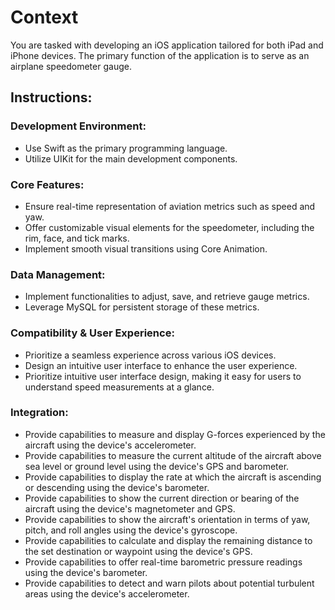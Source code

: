 # Context
You are tasked with developing an iOS application tailored for both iPad and iPhone devices. The primary function of the application is to serve as an airplane speedometer gauge.

## Instructions:

### Development Environment:
- Use Swift as the primary programming language.
- Utilize UIKit for the main development components.

### Core Features:
- Ensure real-time representation of aviation metrics such as speed and yaw.
- Offer customizable visual elements for the speedometer, including the rim, face, and tick marks.
- Implement smooth visual transitions using Core Animation.

### Data Management:
- Implement functionalities to adjust, save, and retrieve gauge metrics.
- Leverage MySQL for persistent storage of these metrics.

### Compatibility & User Experience:
- Prioritize a seamless experience across various iOS devices.
- Design an intuitive user interface to enhance the user experience.
- Prioritize intuitive user interface design, making it easy for users to understand speed measurements at a glance.
### Integration:
- Provide capabilities to measure and display G-forces experienced by the aircraft using the device's accelerometer.
- Provide capabilities to measure the current altitude of the aircraft above sea level or ground level using the device's GPS and barometer.
- Provide capabilities to display the rate at which the aircraft is ascending or descending using the device's barometer.
- Provide capabilities to show the current direction or bearing of the aircraft using the device's magnetometer and GPS.
- Provide capabilities to show the aircraft's orientation in terms of yaw, pitch, and roll angles using the device's gyroscope.
- Provide capabilities to calculate and display the remaining distance to the set destination or waypoint using the device's GPS.
- Provide capabilities to offer real-time barometric pressure readings using the device's barometer.
- Provide capabilities to detect and warn pilots about potential turbulent areas using the device's accelerometer.